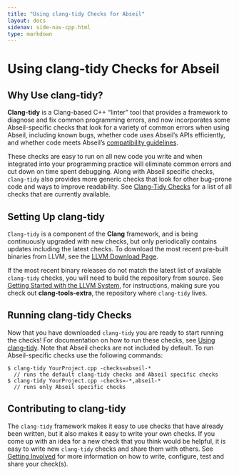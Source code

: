 ```yaml
---
title: "Using clang-tidy Checks for Abseil"
layout: docs
sidenav: side-nav-cpp.html
type: markdown
---
```


# Using clang-tidy Checks for Abseil

## Why Use clang-tidy?

**Clang-tidy** is a Clang-based C++ “linter” tool that provides a framework to
diagnose and fix common programming errors, and now incorporates some
Abseil-specific checks that look for a variety of common errors when using
Abseil, including known bugs, whether code uses Abseil’s APIs efficiently, and
whether code meets Abseil’s
[compatibility guidelines](/about/compatibility).

These checks are easy to run on all new code you write and when integrated into
your programming practice will eliminate common errors and cut down on time
spent debugging. Along with Abseil specific checks, `clang-tidy` also provides
more generic checks that look for other bug-prone code and ways to improve
readability. See
[Clang-Tidy Checks](http://clang.llvm.org/extra/clang-tidy/checks/list.html)
for a list of all checks that are currently available.

## Setting Up clang-tidy

`Clang-tidy` is a component of the **Clang** framework, and is being
continuously upgraded with new checks, but only periodically contains updates
including the latest checks. To download the most recent pre-built binaries from
LLVM, see the
[LLVM Download Page](http://releases.llvm.org/download.html).

If the most recent binary releases do not match the latest list of available
`clang-tidy` checks, you will need to build the repository from source. See
[Getting Started with the LLVM System](http://llvm.org/docs/GettingStarted.html#getting-started-with-the-llvm-system),
for instructions, making sure you check out **clang-tools-extra**, the
repository where `clang-tidy` lives.

## Running clang-tidy Checks

Now that you have downloaded `clang-tidy` you are ready to start running the
checks! For documentation on how to run these checks, see
[Using clang-tidy](http://clang.llvm.org/extra/clang-tidy/#using-clang-tidy).
Note that Abseil checks are not included by default. To run Abseil-specific
checks use the following commands:

```
$ clang-tidy YourProject.cpp -checks=abseil-*
  // runs the default clang-tidy checks and Abseil specific checks
$ clang-tidy YourProject.cpp -checks=-*,abseil-*
  // runs only Abseil specific checks
```

## Contributing to clang-tidy

The `clang-tidy` framework makes it easy to use checks that have already been
written, but it also makes it easy to write your own checks. If you come up with
an idea for a new check that you think would be helpful, it is easy to write new
`clang-tidy` checks and share them with others. See
[Getting Involved](http://clang.llvm.org/extra/clang-tidy/#getting-involved) for
more information on how to write, configure, test and share your check(s).
